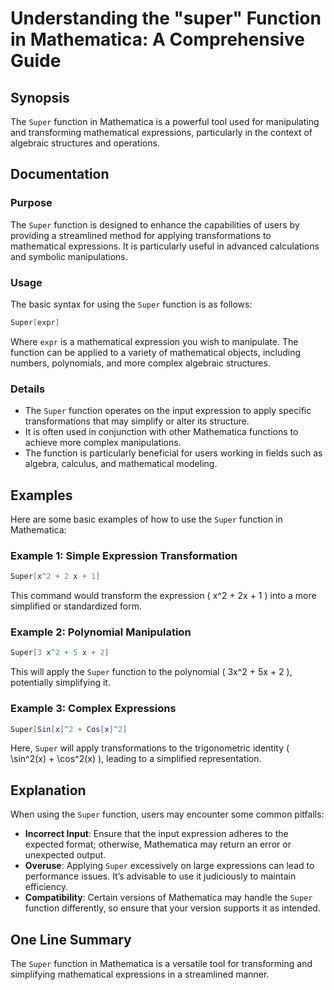 <!--
Meta Description: # Understanding the "super" Function in Mathematica: A Comprehensive Guide ## Synopsis The `Super` function in Mathematica is a powerful tool used for...
Meta Keywords: super, function, mathematica, mathematical, expressions
-->

# Understanding the "super" Function in Mathematica: A Comprehensive Guide

## Synopsis
The `Super` function in Mathematica is a powerful tool used for manipulating and transforming mathematical expressions, particularly in the context of algebraic structures and operations.

## Documentation
### Purpose
The `Super` function is designed to enhance the capabilities of users by providing a streamlined method for applying transformations to mathematical expressions. It is particularly useful in advanced calculations and symbolic manipulations.

### Usage
The basic syntax for using the `Super` function is as follows:

```mathematica
Super[expr]
```

Where `expr` is a mathematical expression you wish to manipulate. The function can be applied to a variety of mathematical objects, including numbers, polynomials, and more complex algebraic structures.

### Details
- The `Super` function operates on the input expression to apply specific transformations that may simplify or alter its structure.
- It is often used in conjunction with other Mathematica functions to achieve more complex manipulations.
- The function is particularly beneficial for users working in fields such as algebra, calculus, and mathematical modeling.

## Examples
Here are some basic examples of how to use the `Super` function in Mathematica:

### Example 1: Simple Expression Transformation
```mathematica
Super[x^2 + 2 x + 1]
```
This command would transform the expression \( x^2 + 2x + 1 \) into a more simplified or standardized form.

### Example 2: Polynomial Manipulation
```mathematica
Super[3 x^2 + 5 x + 2]
```
This will apply the `Super` function to the polynomial \( 3x^2 + 5x + 2 \), potentially simplifying it.

### Example 3: Complex Expressions
```mathematica
Super[Sin[x]^2 + Cos[x]^2]
```
Here, `Super` will apply transformations to the trigonometric identity \( \sin^2(x) + \cos^2(x) \), leading to a simplified representation.

## Explanation
When using the `Super` function, users may encounter some common pitfalls:
- **Incorrect Input**: Ensure that the input expression adheres to the expected format; otherwise, Mathematica may return an error or unexpected output.
- **Overuse**: Applying `Super` excessively on large expressions can lead to performance issues. It’s advisable to use it judiciously to maintain efficiency.
- **Compatibility**: Certain versions of Mathematica may handle the `Super` function differently, so ensure that your version supports it as intended.

## One Line Summary
The `Super` function in Mathematica is a versatile tool for transforming and simplifying mathematical expressions in a streamlined manner.